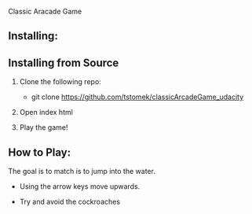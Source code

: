 Classic Aracade Game




## Installing:

## Installing from Source

1. Clone the following repo:
   * git clone https://github.com/tstomek/classicArcadeGame_udacity

2. Open index html

3. Play the game!


## How to Play:
The goal is to match is to jump into the water.

- Using the arrow keys move upwards.

- Try and avoid the cockroaches
